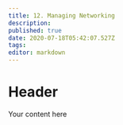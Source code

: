 ```yaml
---
title: 12. Managing Networking
description: 
published: true
date: 2020-07-18T05:42:07.527Z
tags: 
editor: markdown
---
```


# Header
Your content here